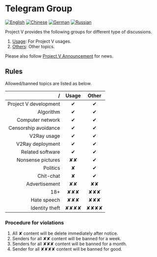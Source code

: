 # Telegram Group

[![English](../resources/english.svg)](https://www.v2ray.com/en/welcome/tg.html) [![Chinese](../resources/chinese.svg)](https://www.v2ray.com/chapter_00/tg.html) [![German](../resources/german.svg)](https://www.v2ray.com/de/welcome/tg.html) [![Russian](../resources/russian.svg)](https://www.v2ray.com/ru/welcome/tg.html)

Project V provides the following groups for different type of discussions.

1. [Usage](https://telegram.me/projectv2ray): For Project V usages.
2. [Others](https://t.me/joinchat/DNcazUIYaH80uVfeS716jg): Other topics.

Please also follow [Project V Announcement](https://t.me/v2msg) for news.

## Rules

Allowed/banned topics are listed as below.

|                     / |              Usage               |              Other               |
| ---------------------:|:--------------------------------:|:--------------------------------:|
| Project V development |             &#10004;             |             &#10004;             |
|             Algorithm |             &#10004;             |             &#10004;             |
|      Computer network |             &#10004;             |             &#10004;             |
|  Censorship avoidance |             &#10004;             |             &#10004;             |
|           V2Ray usage |             &#10004;             |             &#10004;             |
|      V2Ray deployment |             &#10004;             |             &#10004;             |
|      Related software |             &#10004;             |             &#10004;             |
|     Nonsense pictures |         &#10008;&#10008;         |             &#10004;             |
|              Politics |             &#10008;             |             &#10004;             |
|             Chit-chat |             &#10008;             |             &#10004;             |
|         Advertisement |         &#10008;&#10008;         |         &#10008;&#10008;         |
|                   18+ |     &#10008;&#10008;&#10008;     |     &#10008;&#10008;&#10008;     |
|           Hate speech |     &#10008;&#10008;&#10008;     |     &#10008;&#10008;&#10008;     |
|        Identity theft | &#10008;&#10008;&#10008;&#10008; | &#10008;&#10008;&#10008;&#10008; |

### Procedure for violations

1. All &#10008; content will be delete immediately after notice.
2. Senders for all &#10008;&#10008; content will be banned for a week.
3. Senders for all &#10008;&#10008;&#10008; content will be banned for a month.
4. Sender for all &#10008;&#10008;&#10008;&#10008; content will be banned for good.